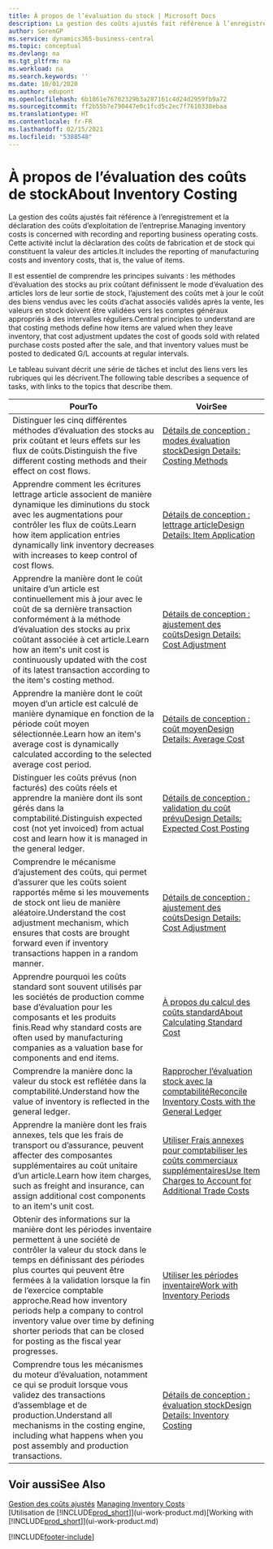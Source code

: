 ```yaml
---
title: À propos de l’évaluation du stock | Microsoft Docs
description: La gestion des coûts ajustés fait référence à l’enregistrement et la déclaration des coûts d’exploitation de l’entreprise. Cette activité inclut la déclaration des coûts de fabrication et de stock qui constituent la valeur des articles.
author: SorenGP
ms.service: dynamics365-business-central
ms.topic: conceptual
ms.devlang: na
ms.tgt_pltfrm: na
ms.workload: na
ms.search.keywords: ''
ms.date: 10/01/2020
ms.author: edupont
ms.openlocfilehash: 6b1861e76702329b3a287161c4d24d2959fb9a72
ms.sourcegitcommit: ff2b55b7e790447e0c1fcd5c2ec7f7610338ebaa
ms.translationtype: HT
ms.contentlocale: fr-FR
ms.lasthandoff: 02/15/2021
ms.locfileid: "5388548"
---
```

# <a name="about-inventory-costing"></a><span data-ttu-id="e31fb-104">À propos de l’évaluation des coûts de stock</span><span class="sxs-lookup"><span data-stu-id="e31fb-104">About Inventory Costing</span></span>
<span data-ttu-id="e31fb-105">La gestion des coûts ajustés fait référence à l’enregistrement et la déclaration des coûts d’exploitation de l’entreprise.</span><span class="sxs-lookup"><span data-stu-id="e31fb-105">Managing inventory costs is concerned with recording and reporting business operating costs.</span></span> <span data-ttu-id="e31fb-106">Cette activité inclut la déclaration des coûts de fabrication et de stock qui constituent la valeur des articles.</span><span class="sxs-lookup"><span data-stu-id="e31fb-106">It includes the reporting of manufacturing costs and inventory costs, that is, the value of items.</span></span>  

 <span data-ttu-id="e31fb-107">Il est essentiel de comprendre les principes suivants : les méthodes d’évaluation des stocks au prix coûtant définissent le mode d’évaluation des articles lors de leur sortie de stock, l’ajustement des coûts met à jour le coût des biens vendus avec les coûts d’achat associés validés après la vente, les valeurs en stock doivent être validées vers les comptes généraux appropriés à des intervalles réguliers.</span><span class="sxs-lookup"><span data-stu-id="e31fb-107">Central principles to understand are that costing methods define how items are valued when they leave inventory, that cost adjustment updates the cost of goods sold with related purchase costs posted after the sale, and that inventory values must be posted to dedicated G/L accounts at regular intervals.</span></span>  

 <span data-ttu-id="e31fb-108">Le tableau suivant décrit une série de tâches et inclut des liens vers les rubriques qui les décrivent.</span><span class="sxs-lookup"><span data-stu-id="e31fb-108">The following table describes a sequence of tasks, with links to the topics that describe them.</span></span>   

|<span data-ttu-id="e31fb-109">**Pour**</span><span class="sxs-lookup"><span data-stu-id="e31fb-109">**To**</span></span>|<span data-ttu-id="e31fb-110">**Voir**</span><span class="sxs-lookup"><span data-stu-id="e31fb-110">**See**</span></span>|  
|------------|-------------|  
|<span data-ttu-id="e31fb-111">Distinguer les cinq différentes méthodes d’évaluation des stocks au prix coûtant et leurs effets sur les flux de coûts.</span><span class="sxs-lookup"><span data-stu-id="e31fb-111">Distinguish the five different costing methods and their effect on cost flows.</span></span>|[<span data-ttu-id="e31fb-112">Détails de conception : modes évaluation stock</span><span class="sxs-lookup"><span data-stu-id="e31fb-112">Design Details: Costing Methods</span></span>](design-details-costing-methods.md)|  
|<span data-ttu-id="e31fb-113">Apprendre comment les écritures lettrage article associent de manière dynamique les diminutions du stock avec les augmentations pour contrôler les flux de coûts.</span><span class="sxs-lookup"><span data-stu-id="e31fb-113">Learn how item application entries dynamically link inventory decreases with increases to keep control of cost flows.</span></span>|[<span data-ttu-id="e31fb-114">Détails de conception : lettrage article</span><span class="sxs-lookup"><span data-stu-id="e31fb-114">Design Details: Item Application</span></span>](design-details-item-application.md)|  
|<span data-ttu-id="e31fb-115">Apprendre la manière dont le coût unitaire d’un article est continuellement mis à jour avec le coût de sa dernière transaction conformément à la méthode d’évaluation des stocks au prix coûtant associée à cet article.</span><span class="sxs-lookup"><span data-stu-id="e31fb-115">Learn how an item's unit cost is continuously updated with the cost of its latest transaction according to the item's costing method.</span></span>|[<span data-ttu-id="e31fb-116">Détails de conception : ajustement des coûts</span><span class="sxs-lookup"><span data-stu-id="e31fb-116">Design Details: Cost Adjustment</span></span>](design-details-cost-adjustment.md)|  
|<span data-ttu-id="e31fb-117">Apprendre la manière dont le coût moyen d’un article est calculé de manière dynamique en fonction de la période coût moyen sélectionnée.</span><span class="sxs-lookup"><span data-stu-id="e31fb-117">Learn how an item's average cost is dynamically calculated according to the selected average cost period.</span></span>|[<span data-ttu-id="e31fb-118">Détails de conception : coût moyen</span><span class="sxs-lookup"><span data-stu-id="e31fb-118">Design Details: Average Cost</span></span>](design-details-average-cost.md)|  
|<span data-ttu-id="e31fb-119">Distinguer les coûts prévus (non facturés) des coûts réels et apprendre la manière dont ils sont gérés dans la comptabilité.</span><span class="sxs-lookup"><span data-stu-id="e31fb-119">Distinguish expected cost (not yet invoiced) from actual cost and learn how it is managed in the general ledger.</span></span>|[<span data-ttu-id="e31fb-120">Détails de conception : validation du coût prévu</span><span class="sxs-lookup"><span data-stu-id="e31fb-120">Design Details: Expected Cost Posting</span></span>](design-details-expected-cost-posting.md)|  
|<span data-ttu-id="e31fb-121">Comprendre le mécanisme d’ajustement des coûts, qui permet d’assurer que les coûts soient rapportés même si les mouvements de stock ont lieu de manière aléatoire.</span><span class="sxs-lookup"><span data-stu-id="e31fb-121">Understand the cost adjustment mechanism, which ensures that costs are brought forward even if inventory transactions happen in a random manner.</span></span>|[<span data-ttu-id="e31fb-122">Détails de conception : ajustement des coûts</span><span class="sxs-lookup"><span data-stu-id="e31fb-122">Design Details: Cost Adjustment</span></span>](design-details-cost-adjustment.md)|  
|<span data-ttu-id="e31fb-123">Apprendre pourquoi les coûts standard sont souvent utilisés par les sociétés de production comme base d’évaluation pour les composants et les produits finis.</span><span class="sxs-lookup"><span data-stu-id="e31fb-123">Read why standard costs are often used by manufacturing companies as a valuation base for components and end items.</span></span>|[<span data-ttu-id="e31fb-124">À propos du calcul des coûts standard</span><span class="sxs-lookup"><span data-stu-id="e31fb-124">About Calculating Standard Cost</span></span>](finance-about-calculating-standard-cost.md)|  
|<span data-ttu-id="e31fb-125">Comprendre la manière donc la valeur du stock est reflétée dans la comptabilité.</span><span class="sxs-lookup"><span data-stu-id="e31fb-125">Understand how the value of inventory is reflected in the general ledger.</span></span>|[<span data-ttu-id="e31fb-126">Rapprocher l’évaluation stock avec la comptabilité</span><span class="sxs-lookup"><span data-stu-id="e31fb-126">Reconcile Inventory Costs with the General Ledger</span></span>](finance-how-to-post-inventory-costs-to-the-general-ledger.md)|  
|<span data-ttu-id="e31fb-127">Apprendre la manière dont les frais annexes, tels que les frais de transport ou d’assurance, peuvent affecter des composantes supplémentaires au coût unitaire d’un article.</span><span class="sxs-lookup"><span data-stu-id="e31fb-127">Learn how item charges, such as freight and insurance, can assign additional cost components to an item's unit cost.</span></span>|[<span data-ttu-id="e31fb-128">Utiliser Frais annexes pour comptabiliser les coûts commerciaux supplémentaires</span><span class="sxs-lookup"><span data-stu-id="e31fb-128">Use Item Charges to Account for Additional Trade Costs</span></span>](payables-how-assign-item-charges.md)|  
|<span data-ttu-id="e31fb-129">Obtenir des informations sur la manière dont les périodes inventaire permettent à une société de contrôler la valeur du stock dans le temps en définissant des périodes plus courtes qui peuvent être fermées à la validation lorsque la fin de l’exercice comptable approche.</span><span class="sxs-lookup"><span data-stu-id="e31fb-129">Read how inventory periods help a company to control inventory value over time by defining shorter periods that can be closed for posting as the fiscal year progresses.</span></span>|[<span data-ttu-id="e31fb-130">Utiliser les périodes inventaire</span><span class="sxs-lookup"><span data-stu-id="e31fb-130">Work with Inventory Periods</span></span>](finance-how-to-work-with-inventory-periods.md)|  
|<span data-ttu-id="e31fb-131">Comprendre tous les mécanismes du moteur d’évaluation, notamment ce qui se produit lorsque vous validez des transactions d’assemblage et de production.</span><span class="sxs-lookup"><span data-stu-id="e31fb-131">Understand all mechanisms in the costing engine, including what happens when you post assembly and production transactions.</span></span>|[<span data-ttu-id="e31fb-132">Détails de conception : évaluation stock</span><span class="sxs-lookup"><span data-stu-id="e31fb-132">Design Details: Inventory Costing</span></span>](design-details-inventory-costing.md)|  

## <a name="see-also"></a><span data-ttu-id="e31fb-133">Voir aussi</span><span class="sxs-lookup"><span data-stu-id="e31fb-133">See Also</span></span>
<span data-ttu-id="e31fb-134">[Gestion des coûts ajustés](finance-manage-inventory-costs.md)  </span><span class="sxs-lookup"><span data-stu-id="e31fb-134">[Managing Inventory Costs](finance-manage-inventory-costs.md)  </span></span>  
<span data-ttu-id="e31fb-135">[Utilisation de [!INCLUDE[prod_short](includes/prod_short.md)]](ui-work-product.md)</span><span class="sxs-lookup"><span data-stu-id="e31fb-135">[Working with [!INCLUDE[prod_short](includes/prod_short.md)]](ui-work-product.md)</span></span>


[!INCLUDE[footer-include](includes/footer-banner.md)]
